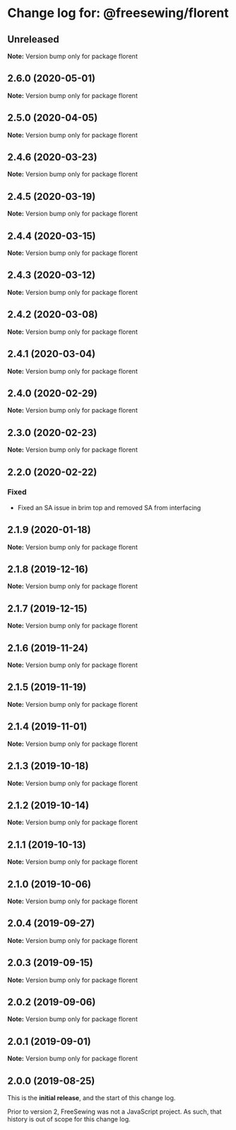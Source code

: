# Change log for: @freesewing/florent

## Unreleased

**Note:** Version bump only for package florent

## 2.6.0 (2020-05-01)

**Note:** Version bump only for package florent

## 2.5.0 (2020-04-05)

**Note:** Version bump only for package florent

## 2.4.6 (2020-03-23)

**Note:** Version bump only for package florent

## 2.4.5 (2020-03-19)

**Note:** Version bump only for package florent

## 2.4.4 (2020-03-15)

**Note:** Version bump only for package florent

## 2.4.3 (2020-03-12)

**Note:** Version bump only for package florent

## 2.4.2 (2020-03-08)

**Note:** Version bump only for package florent

## 2.4.1 (2020-03-04)

**Note:** Version bump only for package florent

## 2.4.0 (2020-02-29)

**Note:** Version bump only for package florent

## 2.3.0 (2020-02-23)

**Note:** Version bump only for package florent

## 2.2.0 (2020-02-22)

### Fixed

- Fixed an SA issue in brim top and removed SA from interfacing

## 2.1.9 (2020-01-18)

**Note:** Version bump only for package florent

## 2.1.8 (2019-12-16)

**Note:** Version bump only for package florent

## 2.1.7 (2019-12-15)

**Note:** Version bump only for package florent

## 2.1.6 (2019-11-24)

**Note:** Version bump only for package florent

## 2.1.5 (2019-11-19)

**Note:** Version bump only for package florent

## 2.1.4 (2019-11-01)

**Note:** Version bump only for package florent

## 2.1.3 (2019-10-18)

**Note:** Version bump only for package florent

## 2.1.2 (2019-10-14)

**Note:** Version bump only for package florent

## 2.1.1 (2019-10-13)

**Note:** Version bump only for package florent

## 2.1.0 (2019-10-06)

**Note:** Version bump only for package florent

## 2.0.4 (2019-09-27)

**Note:** Version bump only for package florent

## 2.0.3 (2019-09-15)

**Note:** Version bump only for package florent

## 2.0.2 (2019-09-06)

**Note:** Version bump only for package florent

## 2.0.1 (2019-09-01)

**Note:** Version bump only for package florent

## 2.0.0 (2019-08-25)

This is the **initial release**, and the start of this change log.

Prior to version 2, FreeSewing was not a JavaScript project.
As such, that history is out of scope for this change log.
